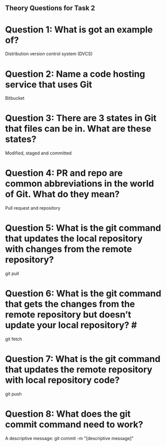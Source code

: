 ## Theory Questions for Task 2 ##

# Question 1: What is got an example of? #
Distribution version control system (DVCS)

# Question 2: Name a code hosting service that uses Git #
Bitbucket

# Question 3: There are 3 states in Git that files can be in. What are these states?  #
Modified, staged and committed 

# Question 4: PR and repo are common abbreviations in the world of Git. What do they mean? #
Pull request and repository

# Question 5: What is the git command that updates the local repository with changes from the remote repository? #
git pull <remote>

# Question 6: What is the git command that gets the changes from the remote repository but doesn’t update your local repository? #
git fetch <remote>

# Question 7: What is the git command that updates the remote repository with local repository code? #
git push <remote> <branch>

# Question 8: What does the git commit command need to work? #
A descriptive message:
git commit -m "[descriptive message]"
